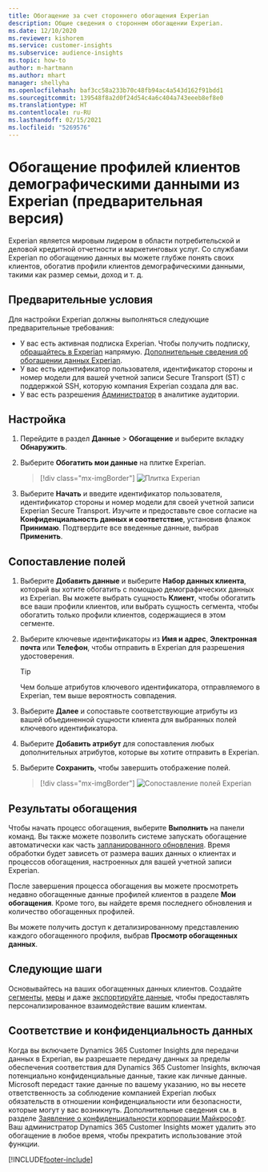 ```yaml
---
title: Обогащение за счет стороннего обогащения Experian
description: Общие сведения о стороннем обогащении Experian.
ms.date: 12/10/2020
ms.reviewer: kishorem
ms.service: customer-insights
ms.subservice: audience-insights
ms.topic: how-to
author: m-hartmann
ms.author: mhart
manager: shellyha
ms.openlocfilehash: baf3cc58a233b70c48fb94ac4a543d162f91bdd1
ms.sourcegitcommit: 139548f8a2d0f24d54c4a6c404a743eeeb8ef8e0
ms.translationtype: HT
ms.contentlocale: ru-RU
ms.lasthandoff: 02/15/2021
ms.locfileid: "5269576"
---
```

# <a name="enrich-customer-profiles-with-demographics-from-experian-preview"></a>Обогащение профилей клиентов демографическими данными из Experian (предварительная версия)

Experian является мировым лидером в области потребительской и деловой кредитной отчетности и маркетинговых услуг. Со службами Experian по обогащению данных вы можете глубже понять своих клиентов, обогатив профили клиентов демографическими данными, такими как размер семьи, доход и т. д.

## <a name="prerequisites"></a>Предварительные условия

Для настройки Experian должны выполняться следующие предварительные требования:

- У вас есть активная подписка Experian. Чтобы получить подписку, [обращайтесь в Experian](https://www.experian.com/marketing-services/contact) напрямую. [Дополнительные сведения об обогащении данных Experian](https://www.experian.com/marketing-services/microsoft?cmpid=ems_web_mci_cdppage).
- У вас есть идентификатор пользователя, идентификатор стороны и номер модели для вашей учетной записи Secure Transport (ST) с поддержкой SSH, которую компания Experian создала для вас.
- У вас есть разрешения [Администратор](permissions.md#administrator) в аналитике аудитории.

## <a name="configuration"></a>Настройка

1. Перейдите в раздел **Данные** > **Обогащение** и выберите вкладку **Обнаружить**.

1. Выберите **Обогатить мои данные** на плитке Experian.

   > [!div class="mx-imgBorder"]
   > ![Плитка Experian](media/experian-tile.png "Плитка Experian")

1. Выберите **Начать** и введите идентификатор пользователя, идентификатор стороны и номер модели для своей учетной записи Experian Secure Transport. Изучите и предоставьте свое согласие на **Конфиденциальность данных и соответствие**, установив флажок **Принимаю**. Подтвердите все введенные данные, выбрав **Применить**.

## <a name="map-your-fields"></a>Сопоставление полей

1.  Выберите **Добавить данные** и выберите **Набор данных клиента**, который вы хотите обогатить с помощью демографических данных из Experian. Вы можете выбрать сущность **Клиент**, чтобы обогатить все ваши профили клиентов, или выбрать сущность сегмента, чтобы обогатить только профили клиентов, содержащиеся в этом сегменте.

1. Выберите ключевые идентификаторы из **Имя и адрес**, **Электронная почта** или **Телефон**, чтобы отправить в Experian для разрешения удостоверения.

   > [!TIP]
   > Чем больше атрибутов ключевого идентификатора, отправляемого в Experian, тем выше вероятность совпадения.

1. Выберите **Далее** и сопоставьте соответствующие атрибуты из вашей объединенной сущности клиента для выбранных полей ключевого идентификатора.

1. Выберите **Добавить атрибут** для сопоставления любых дополнительных атрибутов, которые вы хотите отправить в Experian.

1.  Выберите **Сохранить**, чтобы завершить отображение полей.

    > [!div class="mx-imgBorder"]
    > ![Сопоставление полей Experian](media/experian-field-mapping.png "Сопоставление полей Experian")

## <a name="enrichment-results"></a>Результаты обогащения

Чтобы начать процесс обогащения, выберите **Выполнить** на панели команд. Вы также можете позволить системе запускать обогащение автоматически как часть [запланированного обновления](system.md#schedule-tab). Время обработки будет зависеть от размера ваших данных о клиентах и процессов обогащения, настроенных для вашей учетной записи Experian.

После завершения процесса обогащения вы можете просмотреть недавно обогащенные данные профилей клиентов в разделе **Мои обогащения**. Кроме того, вы найдете время последнего обновления и количество обогащенных профилей.

Вы можете получить доступ к детализированному представлению каждого обогащенного профиля, выбрав **Просмотр обогащенных данных**.

## <a name="next-steps"></a>Следующие шаги

Основывайтесь на ваших обогащенных данных клиентов. Создайте [сегменты](segments.md), [меры](measures.md) и даже [экспортируйте данные](export-destinations.md), чтобы предоставлять персонализированное взаимодействие вашим клиентам.

## <a name="data-privacy-and-compliance"></a>Соответствие и конфиденциальность данных

Когда вы включаете Dynamics 365 Customer Insights для передачи данных в Experian, вы разрешаете передачу данных за пределы обеспечения соответствия для Dynamics 365 Customer Insights, включая потенциально конфиденциальные данные, такие как личные данные. Microsoft передаст такие данные по вашему указанию, но вы несете ответственность за соблюдение компанией Experian любых обязательств в отношении конфиденциальности или безопасности, которые могут у вас возникнуть. Дополнительные сведения см. в разделе [Заявление о конфиденциальности корпорации Майкрософт](https://go.microsoft.com/fwlink/?linkid=396732).
Ваш администратор Dynamics 365 Customer Insights может удалить это обогащение в любое время, чтобы прекратить использование этой функции.


[!INCLUDE[footer-include](../includes/footer-banner.md)]
